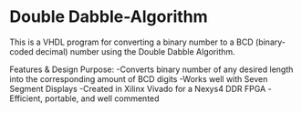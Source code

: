 # Double Dabble-Algorithm
This is a VHDL program for converting a binary number to a BCD (binary-coded decimal) number using the Double Dabble Algorithm.

Features & Design Purpose:
-Converts binary number of any desired length into the corresponding amount of BCD digits 
-Works well with Seven Segment Displays
-Created in Xilinx Vivado for a Nexys4 DDR FPGA
-Efficient, portable, and well commented
